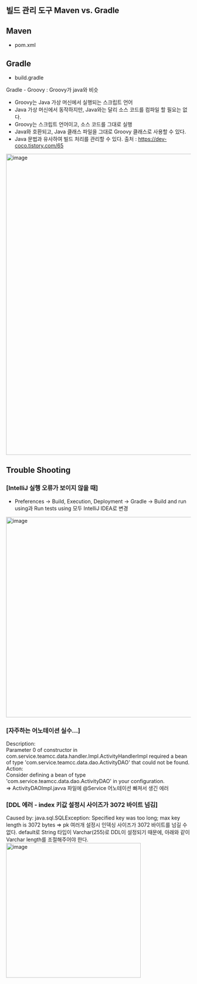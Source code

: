 ## 빌드 관리 도구 Maven vs. Gradle
## Maven
- pom.xml

## Gradle
- build.gradle

Gradle - Groovy : Groovy가 java와 비슷   
- Groovy는 Java 가상 머신에서 실행되는 스크립트 언어
- Java 가상 머신에서 동작하지만, Java와는 달리 소스 코드를 컴파일 할 필요는 없다.
- Groovy는 스크립트 언어이고, 소스 코드를 그대로 실행
- Java와 호환되고, Java 클래스 파일을 그대로 Groovy 클래스로 사용할 수 있다.
- Java 문법과 유사하여 빌드 처리를 관리할 수 있다.
출처 : https://dev-coco.tistory.com/65

<img width="820" alt="image" src="https://github.com/YeJi222/Ver2.0/assets/70511859/0e030e74-b1ca-4d50-9872-04ca01840eff">

## Trouble Shooting
### [IntelliJ 실행 오류가 보이지 않을 때]    
- Preferences -> Build, Execution, Deployment -> Gradle -> Build and run using과 Run tests using 모두 IntelliJ IDEA로 변경
<img width="546" alt="image" src="https://github.com/YeJi222/Ver2.0/assets/70511859/c9d36086-8c49-4ce6-bd0d-236eccaab516">

### [자주하는 어노테이션 실수...]
Description:   
Parameter 0 of constructor in com.service.teamcc.data.handler.Impl.ActivityHandlerImpl required a bean of type 'com.service.teamcc.data.dao.ActivityDAO' that could not be found.   
Action:   
Consider defining a bean of type 'com.service.teamcc.data.dao.ActivityDAO' in your configuration.   
=> ActivityDAOImpl.javva 파일에 @Service 어노테이션 빠져서 생긴 에러

### [DDL 에러 - index 키값 설정시 사이즈가 3072 바이트 넘김]
Caused by: java.sql.SQLException: Specified key was too long; max key length is 3072 bytes
=> pk 여러개 설정시 인덱싱 사이즈가 3072 바이트를 넘길 수 없다. default로 String 타입이 Varchar(255)로 DDL이 설정되기 때문에, 아래와 같이 Varchar length를 조절해주어야 한다.   
<img width="367" alt="image" src="https://github.com/YeJi222/Ver2.0/assets/70511859/5d77f29e-d0e4-46e8-85ab-c3cc472c4186">
